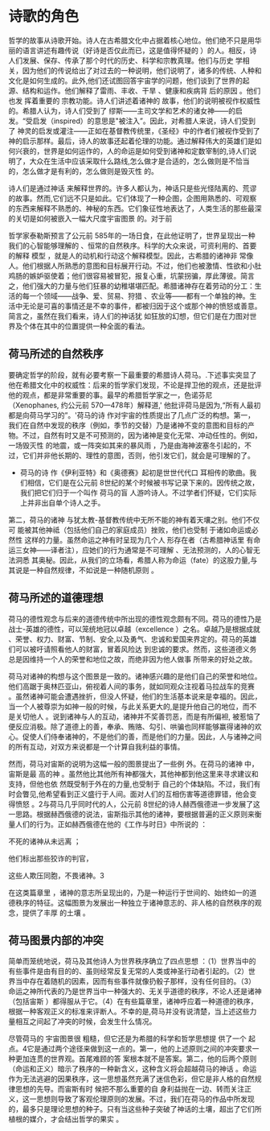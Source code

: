 # 诗歌的角色

哲学的故事从诗歌开始。诗人在古希腊文化中占据着核心地位。他们绝不只是用华丽的语言讲述有趣传说（好诗是否仅此而已，这是值得怀疑的 ）的人。相反，诗人们发展、保存、传承了那个时代的历史、科学和宗教真理。他们与历史 学相关，因为他们的传说给出了对过去的一种说明，他们说明了，诸多的传统、人种和文化是如何生成的。此外,他们还试图回答宇宙学的问题，他们谈到了世界的起源、结构和运作。他们解释了雷雨、丰收、干旱 、健康和疾病背 后的原因 。他们也发 挥着重要的 宗教功能。诗人们讲述着诸神的 故事，他们的说明被视作权威性的。希腊人认为，诗人们受到了 缪斯——主司文学和艺术的诸女神——的启发。“受启发（inspired）的意思是"被注入”。因此，对希腊人来说，诗人们受到了 神灵的启发或灌注——正如在基督教传统里，《圣经》中的作者们被视作受到了神的启示那样。最后，诗人的故事还起着伦理的功能。通过解释伟大的英雄们是如何兴衰的，世界是如何运作的，人的命运是如何受到诸神和定数宰制的,诗人们说明了，大众在生活中应该采取什么路线,怎么做才是合适的，怎么做则是不恰当的，怎么做才是有利的，怎么做则是毁灭性 的。

诗人们是通过神话 来解释世界的。许多人都认为，神话只是些光怪陆离的、荒谬的故事。然而,它们远不只是如此。它们体现了一种企图，企图用熟悉的、可观察的东西来解释不熟悉的、神秘的东西。它们象征性地表达了，人类生活的那些最深的关切是如何被嵌入一幅大尺度宇宙图景 的。对于前

哲学家泰勒斯预言了公元前 585年的一场日食，在此他证明了，世界呈现出一种我们的心智能够理解的 、恒常的自然秩序。科学的大众来说，可资利用的、首要的解释 模型 ，就是人的动机和行动这个解释模型。因此，古希腊的诸神非 常像人。他们根据人所熟悉的意图和目标展开行动。不过，他们也被激情、性欲和小肚鸡肠的嫉妒驱使着；他们很容易被冒犯，报复心重，坑蒙拐骗，厚此薄彼。简言之，他们强大的力量与他们狂暴的幼稚堪堪匹配。希腊诸神存在着劳动的分工：生活的每一个领域——战争、爱、贸易、狩猎 、农业等——都有一个单独的神。生活中无论是可喜的事情还是不幸的事件，都被归因于这个或那个神的愤怒或善意。简言之，虽然在我们看来，诗人们的神话犹 如狂放的幻想，但它们是在力图对世界及个体在其中的位置提供一种全面的看法。

## 荷马所述的自然秩序

要确定哲学的阶段，就有必要考察一下最重要的希腊诗人荷马。.下述事实突显了他在希腊文化中的权威性：后来的哲学家们发现，不论是捍卫他的观点，还是批评他的观点，都是非常重要的事。最早的希腊哲学家之一，色诺芬尼（Xenophanes, 约公元前 570—478年）解释道,' 他批评荷马是因为,“所有人最初都是向荷马学习的”。'荷马的诗 作对宇宙的性质提出了几点广泛的构想。第一，我们在自然中发现的秩序（例如，季节的交替）乃是诸神不变的意图和目标的产物。不过，自然有时又是不可预测的，因为诸神是变化无常、冲动任性的。例如，一场毁灭性 的地震，或一阵突如其来的暴风雨 ，乃是由海神波塞冬引起的，不过，它们并非他长期的、理性的意图，否则，他引发它们，就会是可理解的了。

* 荷马的诗 作《伊利亚特》和《奥德赛》起初是世世代代口 耳相传的歌曲。我们相信，它们是在公元前 8世纪的某个时候被书写记录下来的。因传统之故，我们把它们归于一个叫作 荷马的盲 人游吟诗人。不过学者们怀疑，它们实际上并非出自单个诗人之手。

第二，荷马的诸神 与犹太教-基督教传统中无所不能的神有着天壤之别。他们不仅可 能被其他神祗（包括他们自己的家庭成员）挫败，他们也受制 于诸如命运或必然性 这样的力量。虽然命运之神有时呈现为几个人 形存在者（古希腊神话里 有命运三女神——译者注），应她们的行为通常是不可理解 、无法预测的，人的心智无法洞悉 其奥秘。因此，从我们的立场看，希腊人称为命运（fate）的这股力量,与其说是一种自然规律，不如说是一种随机原则 。

## 荷马所述的道德理想

荷马的德性观念与后来的道德传统中所出现的德性观念颇有不同。荷马的德性乃是战士-英雄的德性，可以笼统地冠以卓越（excellence ）之名。卓越乃是根据成就 、荣誉、权力、财富、节制、安全,以及勇气、忠诚和爱国来界定的。荷马的英雄 们可以被吁请照看他人的财富，冒着风险达 到忠诚的要求。然而，这些道德义务总是因维持一个人的荣誉和地位之故，而绝非因为他人做事 所带来的好处之故。

荷马对诸神的构想与这个图景是一致的。诸神感兴趣的是他们自己的荣誉和地位。他们高踞于奥林匹亚山，俯视着人间的事务，就如同观众注视着马拉战车的竞赛 。虽然诸神可能会遭遇挫折，但没人怀疑，他们的生活基本说来是幸福的。因此，当一个人被尊崇为如神一般的时候，与此关系更大的,是提升他自己的地位，而不是关切他人 。说到诸神与人的互动，诸神并不奖善罚恶，而是有所偏袒, 被惹恼了便反应消极。除了道德上的善，奉承、贿赂、勾引、哄骗也同样能够赢得诸神的欢心。促使人们侍奉诸神的，不是他们的善，而是他们的力量。因此，人与诸神之间的所有互动，对双方来说都是一个计算自我利益的事情。

然而，荷马对宙斯的说明为这幅一般的图景提出了一些例 外。在荷马的诸神 中，宙斯是最 高的神 。虽然他比其他所有神都强大，其他神都到他这里来寻求建议和支持，但他也依 然既受制于外在的力量,也受制于 自己的个体缺陷。不过，我们有时会瞥见,他希望看到正义盛行于人间。面对人们的互相伤害等道德罪错，他会变得愤怒 。2与荷马几乎同时代的人，公元前 8世纪的诗人赫西俄德进一步发展了这一思路。根据赫西俄德的说法，宙斯指示其他的诸神，要根据普遍的正义原则来衡量人们的行为。正如赫西俄德在他的《工作与时日》中所说的 ：

不死的诸神从未远离 ；

他们标出那些狡诈的判官，

这些人欺压同胞，不畏诸神。3

在这类篇章里 ，诸神的意志所呈现出的，乃是一种运行于世间的、始终如一的道德秩序的特征。这幅图景为发展出一种独立于诸神意志的、非人格的自然秩序的观念，提供了丰厚 的土壤 。

## 荷马图景内部的冲突

简单而笼统地说，荷马及其他诗人为世界秩序确立了四点思想 ：（1）世界当中的有些事件是由有目的的、虽则经常反复无常的人类或神圣行动者引起的。（2）世界当中存在着随机的因素，因而有些事件就像扔骰子那样，没有任何目的。（3）命运之神所代表的乃是世界当中一种强大的、无关乎道德的秩序，不论人还是诸神（包括宙斯 ）都得服从于它。（4）在有些篇章里，诸神呼应着一种道德的秩序，根据一种客观正义的标准来评断人。不幸的是,荷马并没有说清楚，当上述这些力量相互之间起了冲突的时候，会发生什么情况。

尽管荷马的 宇宙图景很 粗糙，但它还是为希腊的科学和哲学思想提 供了一个 起点。4它是通过两个途径来做到这一点的。第一，他的上述原则之间的冲突要求一种更加连贯的世界观。首尾难顾的答 案根本就不是答案。第二，他的后两个原则 （命运和正义）暗示了秩序的一种新含义，这种含义将会超越荷马的神话 。命运作为无法逃避的因果秩序，这一思想虽然充满了迷信色彩，但它是非人格的自然规律思想的先导。而宙斯有时 候把不那么重要的自 身利益抛在一边、转而关注正义，这一思想则导致了客观伦理原则的发展。不过，我们在荷马的作品中所发现的，最多只是理论思想的种子。只有当这些种子突破了神话的土壤，超出了它们所植根的媒介，才会结出哲学的果实 。
